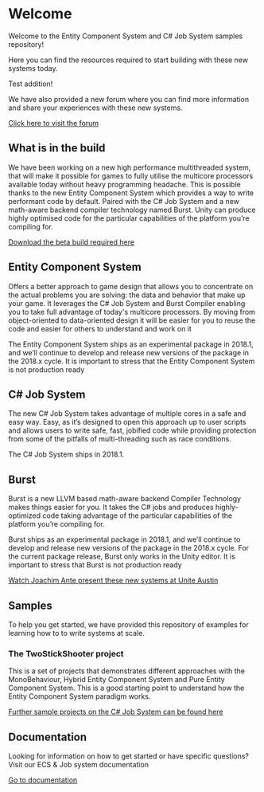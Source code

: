 # Welcome
Welcome to the Entity Component System and C# Job System samples repository!

Here you can find the resources required to start building with these new systems today.

Test addition!

We have also provided a new forum where you can find more information and share your experiences with these new systems.

[Click here to visit the forum](https://unity3d.com/performance-by-default)

## What is in the build
We have been working on a new high performance multithreaded system, that will make it possible for games to fully utilise the multicore processors available today without heavy programming headache. This is possible thanks to the new Entity Component System which provides a way to write performant code by default. Paired with the C# Job System and a new math-aware backend compiler technology named Burst. Unity can produce highly optimised code for the particular capabilities of the platform you’re compiling for. 

[Download the beta build required here](https://beta.unity3d.com/download/ed1bf90b40e6/public_download.html)

## Entity Component System
Offers a better approach to game design  that allows you to concentrate on the actual problems you are solving: the data and behavior that make up your game. It leverages the C# Job System and Burst Compiler enabling you to take full advantage of today's multicore processors. By moving from object-oriented to data-oriented design it will be easier for you to reuse the code and easier for others to understand and work on it

The Entity Component System ships as an experimental package in 2018.1, and we’ll continue to develop and release new versions of the package in the 2018.x cycle. It is important to stress that the Entity Component System is not production ready 

## C# Job System
The new C# Job System takes advantage of multiple cores in a safe and easy way. Easy, as it’s designed to open this approach up to user scripts and allows users to write safe, fast, jobified code while providing protection from some of the pitfalls of multi-threading such as race conditions.

The C# Job System ships in 2018.1.

## Burst
Burst is a new LLVM based math-aware backend Compiler Technology makes things easier for you. It takes the C# jobs and produces highly-optimized code taking advantage of the particular capabilities of the platform you’re compiling for.

Burst ships as an experimental package in 2018.1, and we’ll continue to develop and release new versions of the package in the 2018.x cycle. For the current package release, Burst only works in the Unity editor. It is important to stress that Burst is not production ready

[Watch Joachim Ante present these new systems at Unite Austin](https://youtu.be/tGmnZdY5Y-E)

## Samples
To help you get started, we have provided this repository of examples for learning how to to write systems at scale. 

### The TwoStickShooter project
This is a set of projects that demonstrates different approaches with the MonoBehaviour, Hybrid Entity Component System and Pure Entity Component System. This is a good starting point to understand how the Entity Component System paradigm works. 

[Further sample projects on the C# Job System can be found here](https://github.com/stella3d/job-system-cookbook)

## Documentation
Looking for information on how to get started or have specific questions? Visit our ECS & Job system documentation 

[Go to documentation](https://github.com/Unity-Technologies/EntityComponentSystemSamples/blob/master/Documentation/index.md)
<!--stackedit_data:
eyJoaXN0b3J5IjpbLTEzMjg3MDg4MjZdfQ==
-->